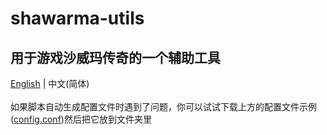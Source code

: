 # shawarma-utils
用于游戏沙威玛传奇的一个辅助工具
--------------------------------------
[English](https://github.com/XxdMkbMark/shawarma-utils) | 中文(简体) </br>
</br>
如果脚本自动生成配置文件时遇到了问题，你可以试试下载上方的配置文件示例([config.conf](https://raw.githubusercontent.com/XxdMkbMark/shawarma-utils/main/config.conf))然后把它放到文件夹里
